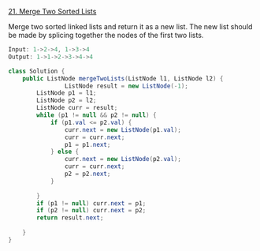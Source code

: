 [21. Merge Two Sorted Lists](https://leetcode.com/problems/merge-two-sorted-lists/)

Merge two sorted linked lists and return it as a new list. The new list should be made by splicing together the nodes of the first two lists.

```java
Input: 1->2->4, 1->3->4
Output: 1->1->2->3->4->4
```

```java
class Solution {
    public ListNode mergeTwoLists(ListNode l1, ListNode l2) {
        		ListNode result = new ListNode(-1);
		ListNode p1 = l1;
		ListNode p2 = l2;
		ListNode curr = result;
		while (p1 != null && p2 != null) {
			if (p1.val <= p2.val) {
				curr.next = new ListNode(p1.val);
				curr = curr.next;
				p1 = p1.next;
			} else {
				curr.next = new ListNode(p2.val);
				curr = curr.next;
				p2 = p2.next;
			}
			
		}
		if (p1 != null) curr.next = p1;
		if (p2 != null) curr.next = p2;
		return result.next;
        
    }
}
```